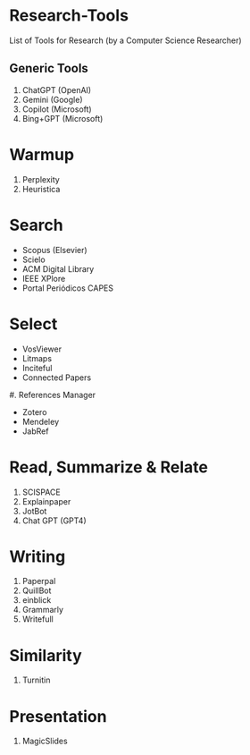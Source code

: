 # Research-Tools
List of Tools for Research (by a Computer Science Researcher)

## Generic Tools

1. ChatGPT (OpenAI)
2. Gemini (Google)
3. Copilot (Microsoft)
4. Bing+GPT (Microsoft)

# Warmup

1. Perplexity
2. Heuristica


# Search
   - Scopus (Elsevier)
   - Scielo
   - ACM Digital Library
   - IEEE XPlore
   - Portal Periódicos CAPES

# Select
   - VosViewer
   - Litmaps
   - Inciteful
   - Connected Papers
   
#. References Manager
   - Zotero
   - Mendeley
   - JabRef

# Read, Summarize & Relate
1. SCISPACE
1. Explainpaper
1. JotBot
1. Chat GPT (GPT4)

# Writing
1.  Paperpal
1. QuillBot
1. einblick
1. Grammarly
1.  Writefull

# Similarity

1. Turnitin

# Presentation
1. MagicSlides

